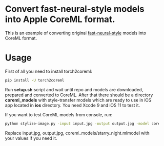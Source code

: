 # Convert fast-neural-style models into Apple CoreML format.

This is an example of converting original [fast-neural-style](https://github.com/jcjohnson/fast-neural-style) models into CoreML format.

# Usage

First of all you need to install torch2coreml:

```bash
pip install -U torch2coreml
```

Run __setup.sh__ script and wait until repo and models are downloaded, prepared and converted to CoreML. After that there should be a directory __coreml_models__ with style-transfer models which are ready to use in iOS app located in __ios__ directory. You need Xcode 9 and iOS 11 to test it.

If you want to test CoreML models from console, run:

```bash
python stylize-image.py -input input.jpg -output output.jpg -model coreml_models/starry_night.mlmodel
```

Replace input.jpg, output.jpg, coreml_models/starry_night.mlmodel with your values if you need it.
